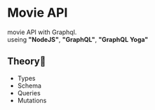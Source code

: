 # Movie API

movie API with Graphql.  
useing **"NodeJS"**, **"GraphQL"**, **"GraphQL Yoga"**

## Theory📑

- Types
- Schema
- Queries
- Mutations
